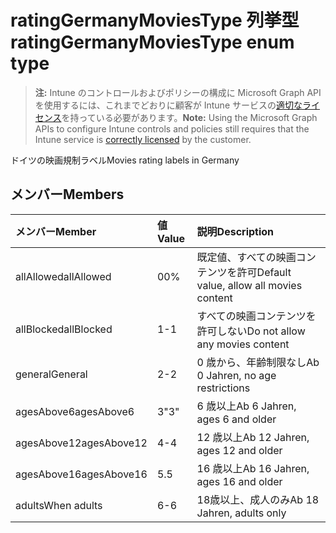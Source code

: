 # <a name="ratinggermanymoviestype-enum-type"></a><span data-ttu-id="9e4e8-101">ratingGermanyMoviesType 列挙型</span><span class="sxs-lookup"><span data-stu-id="9e4e8-101">ratingGermanyMoviesType enum type</span></span>

> <span data-ttu-id="9e4e8-102">**注:** Intune のコントロールおよびポリシーの構成に Microsoft Graph API を使用するには、これまでどおりに顧客が Intune サービスの[適切なライセンス](https://go.microsoft.com/fwlink/?linkid=839381)を持っている必要があります。</span><span class="sxs-lookup"><span data-stu-id="9e4e8-102">**Note:** Using the Microsoft Graph APIs to configure Intune controls and policies still requires that the Intune service is [correctly licensed](https://go.microsoft.com/fwlink/?linkid=839381) by the customer.</span></span>

<span data-ttu-id="9e4e8-103">ドイツの映画規制ラベル</span><span class="sxs-lookup"><span data-stu-id="9e4e8-103">Movies rating labels in Germany</span></span>
## <a name="members"></a><span data-ttu-id="9e4e8-104">メンバー</span><span class="sxs-lookup"><span data-stu-id="9e4e8-104">Members</span></span>
|<span data-ttu-id="9e4e8-105">メンバー</span><span class="sxs-lookup"><span data-stu-id="9e4e8-105">Member</span></span>|<span data-ttu-id="9e4e8-106">値</span><span class="sxs-lookup"><span data-stu-id="9e4e8-106">Value</span></span>|<span data-ttu-id="9e4e8-107">説明</span><span class="sxs-lookup"><span data-stu-id="9e4e8-107">Description</span></span>|
|:---|:---|:---|
|<span data-ttu-id="9e4e8-108">allAllowed</span><span class="sxs-lookup"><span data-stu-id="9e4e8-108">allAllowed</span></span>|<span data-ttu-id="9e4e8-109">0</span><span class="sxs-lookup"><span data-stu-id="9e4e8-109">0%</span></span>|<span data-ttu-id="9e4e8-110">既定値、すべての映画コンテンツを許可</span><span class="sxs-lookup"><span data-stu-id="9e4e8-110">Default value, allow all movies content</span></span>|
|<span data-ttu-id="9e4e8-111">allBlocked</span><span class="sxs-lookup"><span data-stu-id="9e4e8-111">allBlocked</span></span>|<span data-ttu-id="9e4e8-112">1</span><span class="sxs-lookup"><span data-stu-id="9e4e8-112">-1</span></span>|<span data-ttu-id="9e4e8-113">すべての映画コンテンツを許可しない</span><span class="sxs-lookup"><span data-stu-id="9e4e8-113">Do not allow any movies content</span></span>|
|<span data-ttu-id="9e4e8-114">general</span><span class="sxs-lookup"><span data-stu-id="9e4e8-114">General</span></span>|<span data-ttu-id="9e4e8-115">2</span><span class="sxs-lookup"><span data-stu-id="9e4e8-115">-2</span></span>|<span data-ttu-id="9e4e8-116">0 歳から、年齢制限なし</span><span class="sxs-lookup"><span data-stu-id="9e4e8-116">Ab 0 Jahren, no age restrictions</span></span>|
|<span data-ttu-id="9e4e8-117">agesAbove6</span><span class="sxs-lookup"><span data-stu-id="9e4e8-117">agesAbove6</span></span>|<span data-ttu-id="9e4e8-118">3</span><span class="sxs-lookup"><span data-stu-id="9e4e8-118">"3"</span></span>|<span data-ttu-id="9e4e8-119">6 歳以上</span><span class="sxs-lookup"><span data-stu-id="9e4e8-119">Ab 6 Jahren, ages 6 and older</span></span>|
|<span data-ttu-id="9e4e8-120">agesAbove12</span><span class="sxs-lookup"><span data-stu-id="9e4e8-120">agesAbove12</span></span>|<span data-ttu-id="9e4e8-121">4</span><span class="sxs-lookup"><span data-stu-id="9e4e8-121">-4</span></span>|<span data-ttu-id="9e4e8-122">12 歳以上</span><span class="sxs-lookup"><span data-stu-id="9e4e8-122">Ab 12 Jahren, ages 12 and older</span></span>|
|<span data-ttu-id="9e4e8-123">agesAbove16</span><span class="sxs-lookup"><span data-stu-id="9e4e8-123">agesAbove16</span></span>|<span data-ttu-id="9e4e8-124">5</span><span class="sxs-lookup"><span data-stu-id="9e4e8-124">.5</span></span>|<span data-ttu-id="9e4e8-125">16 歳以上</span><span class="sxs-lookup"><span data-stu-id="9e4e8-125">Ab 16 Jahren, ages 16 and older</span></span>|
|<span data-ttu-id="9e4e8-126">adults</span><span class="sxs-lookup"><span data-stu-id="9e4e8-126">When adults</span></span>|<span data-ttu-id="9e4e8-127">6</span><span class="sxs-lookup"><span data-stu-id="9e4e8-127">-6</span></span>|<span data-ttu-id="9e4e8-128">18歳以上、成人のみ</span><span class="sxs-lookup"><span data-stu-id="9e4e8-128">Ab 18 Jahren, adults only</span></span>|








